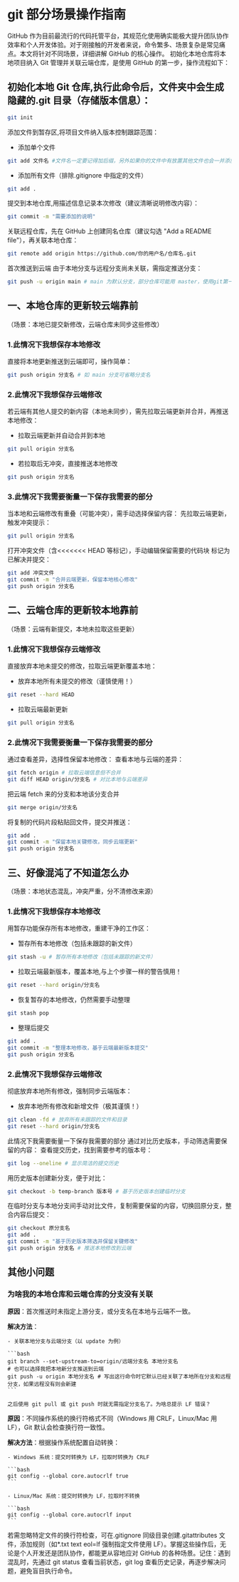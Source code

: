 # git 部分场景操作指南

GitHub 作为目前最流行的代码托管平台，其规范化使用确实能极大提升团队协作效率和个人开发体验。对于刚接触的开发者来说，命令繁多、场景复杂是常见痛点。本文将针对不同场景，详细讲解 GitHub 的核心操作。
初始化本地仓库将本地项目纳入 Git 管理并关联云端仓库，是使用 GitHub 的第一步，操作流程如下：

## 初始化本地 Git 仓库,执行此命令后，文件夹中会生成隐藏的.git 目录（存储版本信息）：

```bash
git init
```

添加文件到暂存区,将项目文件纳入版本控制跟踪范围：

- 添加单个文件

```bash
git add 文件名 #文件名一定要记得加后缀，另外如果你的文件中有放置其他文件也会一并添加
```

- 添加所有文件（排除.gitignore 中指定的文件）

```bash
git add .
```

提交到本地仓库,用描述信息记录本次修改（建议清晰说明修改内容）：

```bash
git commit -m "需要添加的说明"
```

关联远程仓库，先在 GitHub 上创建同名仓库（建议勾选 "Add a README file"），再关联本地仓库：

```bash
git remote add origin https://github.com/你的用户名/仓库名.git
```

首次推送到云端
由于本地分支与远程分支尚未关联，需指定推送分支：

```bash
git push -u origin main # main 为默认分支，部分仓库可能用 master，使用git第一次打开文件夹时你会发现名字时master
```

## 一、本地仓库的更新较云端靠前

（场景：本地已提交新修改，云端仓库未同步这些修改）

### 1.此情况下我想保存本地修改

直接将本地更新推送到云端即可，操作简单：

```bash
git push origin 分支名 # 如 main 分支可省略分支名
```

### 2.此情况下我想保存云端修改

若云端有其他人提交的新内容（本地未同步），需先拉取云端更新并合并，再推送本地修改：

- 拉取云端更新并自动合并到本地

```bash
git pull origin 分支名
```

- 若拉取后无冲突，直接推送本地修改

```bash
git push origin 分支名
```

### 3.此情况下我需要衡量一下保存我需要的部分

当本地和云端修改有重叠（可能冲突），需手动选择保留内容：
先拉取云端更新，触发冲突提示：

```bash
git pull origin 分支名
```

打开冲突文件（含<<<<<<< HEAD 等标记），手动编辑保留需要的代码块
标记为已解决并提交：

```bash
git add 冲突文件
git commit -m "合并云端更新，保留本地核心修改"
git push origin 分支名
```

## 二、云端仓库的更新较本地靠前

（场景：云端有新提交，本地未拉取这些更新）

### 1.此情况下我想保存云端修改

直接放弃本地未提交的修改，拉取云端更新覆盖本地：

- 放弃本地所有未提交的修改（谨慎使用！）

```bash
git reset --hard HEAD
```

- 拉取云端最新更新

```bash
git pull origin 分支名
```

### 2.此情况下我需要衡量一下保存我需要的部分

通过查看差异，选择性保留本地修改：
查看本地与云端的差异：

```bash
git fetch origin # 拉取云端信息但不合并
git diff HEAD origin/分支名 # 对比本地与云端差异
```

把云端 fetch 来的分支和本地该分支合并

```bash
git merge origin/分支名
```

将复制的代码片段粘贴回文件，提交并推送：

```bash
git add .
git commit -m "保留本地关键修改，同步云端更新"
git push origin 分支名
```

## 三、好像混沌了不知道怎么办

（场景：本地状态混乱，冲突严重，分不清修改来源）

### 1.此情况下我想保存本地修改

用暂存功能保存所有本地修改，重建干净的工作区：

- 暂存所有本地修改（包括未跟踪的新文件）

```bash
git stash -u # 暂存所有本地修改（包括未跟踪的新文件）
```

- 拉取云端最新版本，覆盖本地,与上个步骤一样的警告慎用！

```bash
git reset --hard origin/分支名
```

- 恢复暂存的本地修改，仍然需要手动整理

```bash
git stash pop
```

- 整理后提交

```bash
git add .
git commit -m "整理本地修改，基于云端最新版本提交"
git push origin 分支名
```

### 2.此情况下我想保存云端修改

彻底放弃本地所有修改，强制同步云端版本：

- 放弃本地所有修改和新增文件（极其谨慎！）

```bash
git clean -fd # 放弃所有未跟踪的文件和目录
git reset --hard origin/分支名
```

此情况下我需要衡量一下保存我需要的部分
通过对比历史版本，手动筛选需要保留的内容：
查看提交历史，找到需要参考的版本号：

```bash
git log --oneline # 显示简洁的提交历史
```

用历史版本创建新分支，便于对比：

```bash
git checkout -b temp-branch 版本号 # 基于历史版本创建临时分支
```

在临时分支与本地分支间手动对比文件，复制需要保留的内容，切换回原分支，整合内容后提交：

```bash
git checkout 原分支名
git add .
git commit -m "基于历史版本筛选并保留关键修改"
git push origin 分支名 # 推送本地修改到云端
```

## 其他小问题

### 为啥我的本地仓库和云端仓库的分支没有关联

**原因**：首次推送时未指定上游分支，或分支名在本地与云端不一致。

**解决方法**：

    - 关联本地分支与云端分支（以 update 为例）

    ```bash
    git branch --set-upstream-to=origin/远端分支名 本地分支名
    # 也可以选择我把本地新分支推送到云端
    git push -u origin 本地分支名 # 写出这行命令时它默认已经关联了本地所在分支和远程分支，如果远程没有则会新建
    ```

    之后使用 git pull 或 git push 时就无需指定分支名了。为啥总提示 LF 错误？

**原因**：不同操作系统的换行符格式不同（Windows 用 CRLF，Linux/Mac 用 LF），Git 默认会检查换行符一致性。

**解决方法**：根据操作系统配置自动转换：

    - Windows 系统：提交时转换为 LF，拉取时转换为 CRLF

    ```bash
    git config --global core.autocrlf true
    ```

    - Linux/Mac 系统：提交时转换为 LF，拉取时不转换

    ```bash
    git config --global core.autocrlf input
    ```

若需忽略特定文件的换行符检查，可在.gitignore 同级目录创建.gitattributes 文件，添加规则（如\*.txt text eol=lf 强制指定文件使用 LF）。掌握这些操作后，无论是个人开发还是团队协作，都能更从容地应对 GitHub 的各种场景。记住：遇到混乱时，先通过 git status 查看当前状态，git log 查看历史记录，再逐步解决问题，避免盲目执行命令。

```

```
